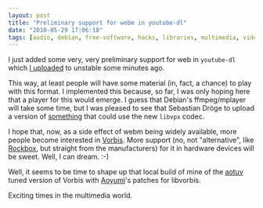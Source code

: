 ```yaml
---
layout: post
title: "Preliminary support for webm in youtube-dl"
date: "2010-05-29 17:06:18"
tags: [audio, debian, free-software, hacks, libraries, multimedia, video]
---
```

I just added some very, very preliminary support for web in <code>youtube-dl</code> which <a href="http://lists.debian.org/debian-devel-changes/2010/05/msg02694.html">I uploaded</a> to unstable some minutes ago.

This way, at least people will have some material (in, fact, a chance) to play with this format.  I implemented this because, so far, I was only hoping here that a player for this would emerge. I guess that Debian's ffmpeg/mplayer will take some time, but I was pleased to see that Sebastian Dröge to upload a version of <a href="http://lists.debian.org/debian-devel-changes/2010/05/msg02596.html">something</a> that could use the new <code>libvpx</code> codec.

I hope that, now, as a side effect of webm being widely available, more people become interested in <a href="http://www.vorbis.com/">Vorbis</a>. More support (no, not "alternative", like <a href="http://www.rockbox.org/">Rockbox</a>, but straight from the manufacturers) for it in hardware devices will be sweet. Well, I can dream. :-)

Well, it seems to be time to shape up that local build of mine of the <a href="http://www.geocities.jp/aoyoume/aotuv/">aotuv</a> tuned version of Vorbis with <a href="http://www.geocities.jp/aoyoume/">Aoyumi</a>'s patches for libvorbis.

Exciting times in the multimedia world.


